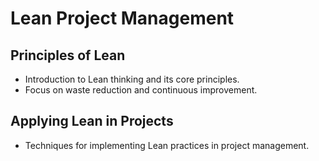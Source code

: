 # Lean Project Management

## Principles of Lean
- Introduction to Lean thinking and its core principles.
- Focus on waste reduction and continuous improvement.

## Applying Lean in Projects
- Techniques for implementing Lean practices in project management.
